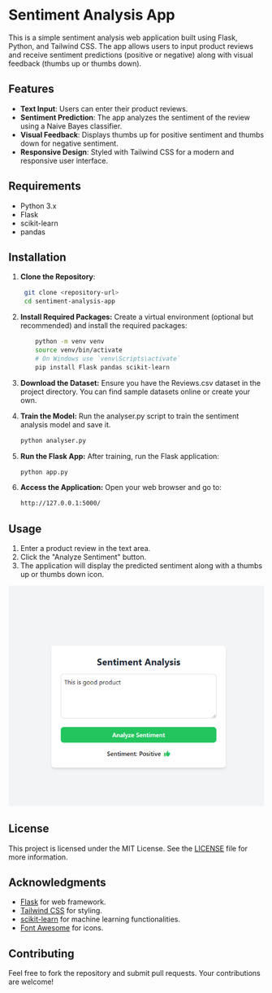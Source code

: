 # Sentiment Analysis App

This is a simple sentiment analysis web application built using Flask, Python, and Tailwind CSS. The app allows users to input product reviews and receive sentiment predictions (positive or negative) along with visual feedback (thumbs up or thumbs down).

## Features

- **Text Input**: Users can enter their product reviews.
- **Sentiment Prediction**: The app analyzes the sentiment of the review using a Naive Bayes classifier.
- **Visual Feedback**: Displays thumbs up for positive sentiment and thumbs down for negative sentiment.
- **Responsive Design**: Styled with Tailwind CSS for a modern and responsive user interface.

## Requirements

- Python 3.x
- Flask
- scikit-learn
- pandas

## Installation

1. **Clone the Repository**:
   ```bash
    git clone <repository-url>
    cd sentiment-analysis-app
   ```

2. **Install Required Packages:** Create a virtual environment (optional but recommended) and install the required packages:

    ```bash
        python -m venv venv
        source venv/bin/activate   
        # On Windows use `venv\Scripts\activate`
        pip install Flask pandas scikit-learn
    ```

3. **Download the Dataset:** Ensure you have the Reviews.csv dataset in the project directory. You can find sample datasets online or create your own.

4.  **Train the Model:** Run the analyser.py script to train the sentiment analysis model and save it.

    ```bash 
    python analyser.py
    ```
5. **Run the Flask App:** After training, run the Flask application:

    ```bash 
    python app.py
    ```
6. **Access the Application:** Open your web browser and go to:

    ```bash
    http://127.0.0.1:5000/
    ```
## Usage

1. Enter a product review in the text area.
2. Click the "Analyze Sentiment" button.
3. The application will display the predicted sentiment along with a thumbs up or thumbs down icon.

![Systsem snippet](snippet.PNG)

## License

This project is licensed under the MIT License. See the [LICENSE](LICENSE) file for more information.

## Acknowledgments

- [Flask](https://flask.palletsprojects.com/) for web framework.
- [Tailwind CSS](https://tailwindcss.com/) for styling.
- [scikit-learn](https://scikit-learn.org/) for machine learning functionalities.
- [Font Awesome](https://fontawesome.com/) for icons.

## Contributing

Feel free to fork the repository and submit pull requests. Your contributions are welcome! 